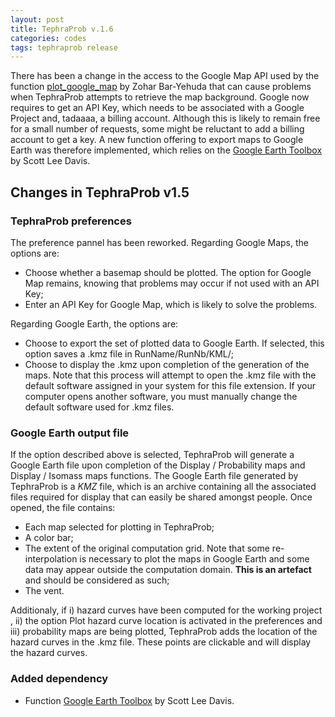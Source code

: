 ```yaml
---
layout: post
title: TephraProb v.1.6
categories: codes
tags: tephraprob release
---
```


There has been a change in the access to the Google Map API used by the function [plot_google_map](https://au.mathworks.com/matlabcentral/fileexchange/27627-zoharby-plot_google_map) by Zohar Bar-Yehuda that can cause problems when TephraProb attempts to retrieve the map background. Google now requires to get an API Key, which needs to be associated with a Google Project and, tadaaaa, a billing account. Although this is likely to remain free for a small number of requests, some might be reluctant to add a billing account to get a key. A new function offering to export maps to Google Earth was therefore implemented, which relies on the [Google Earth Toolbox](https://au.mathworks.com/matlabcentral/fileexchange/12954-google-earth-toolbox) by Scott Lee Davis.

## Changes in TephraProb v1.5
### TephraProb preferences
The preference pannel has been reworked. Regarding Google Maps, the options are:
- Choose whether a basemap should be plotted. The option for Google Map  remains, knowing that problems may occur if not used with an API Key;
- Enter an API Key for Google Map, which is likely to solve the problems.

Regarding Google Earth, the options are:
- Choose to export the set of plotted data to Google Earth. If selected, this option saves a <pth>.kmz</pth> file in <pth>RunName/RunNb/KML/</pth>;
- Choose to display the <pth>.kmz</pth> upon completion of the generation of the maps. Note that this process will attempt to open the <pth>.kmz</pth> file with the default software assigned in your system for this file extension. If your computer opens another software, you must manually change the default software used for <pth>.kmz</pth> files.

### Google Earth output file
If the option described above is selected, TephraProb will generate a Google Earth file upon completion of the <cmd>Display / Probability maps</cmd> and <cmd>Display / Isomass maps</cmd> functions. The Google Earth file generated by TephraProb is a *KMZ* file, which is an archive containing all the associated files required for display that can easily be shared amongst people. Once opened, the file contains:
- Each map selected for plotting in TephraProb;
- A color bar;
- The extent of the original computation grid. Note that some re-interpolation is necessary to plot the maps in Google Earth and some data may appear outside the computation domain. **This is an artefact** and should be considered as such;
- The vent.

Additionaly, if i) hazard curves have been computed for the working project , ii) the option <cmd>Plot hazard curve location</cmd> is activated in the preferences and iii) probability maps are being plotted, TephraProb adds the location of the hazard curves in the <pth>.kmz</pth> file. These points are clickable and will display the hazard curves.

### Added dependency
- Function [Google Earth Toolbox](https://au.mathworks.com/matlabcentral/fileexchange/12954-google-earth-toolbox) by Scott Lee Davis.
